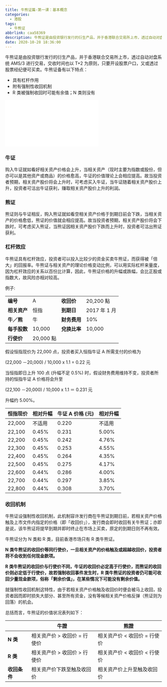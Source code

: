 ```yaml
---
title: 牛熊证篇-第一课：基本概念
categories:
  - 港股
tags:
  - 牛熊证
abbrlink: caa58369
description: 牛熊证是由投资银行发行的衍生产品，并于香港联合交易所上市，透过自动对盘系统 AMS/3 进行交易，交收时间也以 T+2 为原则，只要开设股票户口，又或透过股票经纪便可买卖。牛熊证备有以下特点：
date: 2020-10-28 18:36:00
---
```




牛熊证是由投资银行发行的衍生产品，并于香港联合交易所上市，透过自动对盘系统 AMS/3 进行交易，交收时间也以 T+2 为原则，只要开设股票户口，又或透过股票经纪便可买卖。牛熊证备有以下特点：

*   具有杠杆作用
*   附有强制性收回机制
*   R 类被强制收回时可能有余值；N 类则没有

<!-- more -->

<div class="bilibili">
   <iframe src="//player.bilibili.com/player.html?aid=415347290&bvid=BV1iV411a7Hy&cid=256490668&page=1" scrolling="no" border="0" frameborder="no" framespacing="0" allowfullscreen="true"> </iframe>
</div>

### 牛证

购入牛证就如看好相关资产价格会上升，当相关资产（现时主要为指数或股份，但亦可以是其他资产或商品）的价格愈高，牛证的价值理论上会相应提高。故当投资者预期，相关资产股价将会上升时，可考虑买入牛证，当牛证随着相关资产股价上升，投资者可沽出牛证获利，赚取相关资产股价上升的利润。

### 熊证

熊证则与牛证相反，购入熊证就如看空相关资产价格于到期日前会下跌，当相关资产的价格愈低，熊证的价值就会相应提高。故当投资者预期，相关资产股价将会下跌时，可​​考虑买入熊证，当熊证因相关资产股价下跌而上升时，投资者可沽出熊证获利。

### 杠杆效应

牛熊证具有杠杆效应，投资者可以投入比较少的资金买卖牛熊证，而获得被「倍大」的回报率。牛熊证与相关资产的理论价格变动比例，可以用实际杠杆来量度，因为杠杆效应的关系以百份比计算，因此，牛熊证价格的升幅或跌幅，会比正股或指数大，故风险亦相对较高。

例子:

<table><tbody><tr><td><strong>编号</strong></td><td>A</td><td><strong>收回价</strong></td><td>20,200 點</td></tr><tr><td><strong>相关资产</strong></td><td>恒指</td><td><strong>到期日</strong></td><td>2017 年 1 月</td></tr><tr><td><strong>牛／熊</strong></td><td>牛</td><td><strong>财务费用</strong></td><td>10%</td></tr><tr><td><strong>每手股数</strong></td><td>10,000</td><td><strong>兌换比率</strong></td><td>10,000</td></tr><tr><td><strong>行使价</strong></td><td>20,000 點</td><td>&nbsp;</td><td>&nbsp;</td></tr></tbody></table>

假设恒指现价为 22,000 点，投资者买入恒指牛证 A 所需支付的价格为

(22,000 －20,000) / 10,000 x 1.1 = 0.22 元

当恒指即日上升 100 点 (升幅不足 0.5%) 时，假设财务费用维持不变，投资者所持的恒指牛证 A 价格将会升至

(22,100 －20,000) / 10,000 x 1.1 ＝ 0.231 元

升幅约 5.00%。

<table><thead><tr><th scope="col">恒指现价</th><th scope="col">相对升幅</th><th scope="col">牛证 A 价格 (元)</th><th scope="col">相对升幅</th></tr></thead><tbody><tr><td>22,000</td><td>不适用</td><td>0.220</td><td>不适用</td></tr><tr><td>22,100</td><td>0.45%</td><td>0.231</td><td>5.00%</td></tr><tr><td>22,200</td><td>0.45%</td><td>0.242</td><td>4.76%</td></tr><tr><td>22,300</td><td>0.45%</td><td>0.253</td><td>4.55%</td></tr><tr><td>22,400</td><td>0.45%</td><td>0.264</td><td>4.35%</td></tr><tr><td>22,500</td><td>0.45%</td><td>0.275</td><td>4.17%</td></tr><tr><td>22,600</td><td>0.44%</td><td>0.286</td><td>4.00%</td></tr><tr><td>22,700</td><td>0.44%</td><td>0.297</td><td>3.85%</td></tr><tr><td>22,800</td><td>0.44%</td><td>0.308</td><td>3.70%</td></tr></tbody></table>

### 收回机制

牛熊证设强制性收回机制，此机制容许发行商在牛熊证到期日前，若相关资产价格触及上市文件内指定的价格（即「收回价」），发行商会即时收回有关牛熊证；亦即是说，该牛熊证将提早到期并即时终止在市场上买卖，原定的到期日则不再有效。

牛熊证分为 N 类和 R 类，目前香港市场只有 R 类牛熊证。

**N 类牛熊证的收回价等同行使价，一旦相关资产的价格触及或超越收回价，投资者将不会收到任何现金款项。**

**R 类牛熊证的收回价与行使价不同，牛证的收回价必定高于行使价，而熊证的收回价则必定低于行使价，故若强制收回事件发生时，R 类牛熊证的投资者仍可能可收回少量现金款项，俗称「剩余价值」，在某些情况下可能没有剩余价值。**

就强制性收回机制这特性，由于若相关资产价格触及收回价时便会被马上收回，投资者因而即时损失大部分、甚至所有资金，没有等候相关资产价格反弹（熊证则为回落）的机会。

总括而言，牛熊证的价值状况表列如下：

<table><thead><tr><th scope="col">&nbsp;</th><th scope="col">牛證</th><th scope="col">熊證</th></tr></thead><tbody><tr><td><strong>N 类</strong></td><td>相关资产价 &gt; 收回价 = 行使价</td><td>相关资产价 &lt; 收回价 = 行使价</td></tr><tr><td><strong>R 类</strong></td><td>相关资产价 &gt; 收回价 &gt; 行使价</td><td>相关资产价 &lt; 收回价 &lt; 行使价</td></tr><tr><td><strong>收回条件</strong></td><td>相关资产价下跌至触及收回价</td><td>相关资产价上升至触及收回价</td></tr></tbody></table>